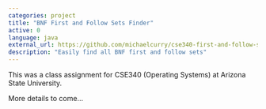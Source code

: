 ```yaml
---
categories: project
title: "BNF First and Follow Sets Finder"
active: 0
language: java
external_url: https://github.com/michaelcurry/cse340-first-and-follow-sets
description: "Easily find all BNF first and follow sets"
---
```


This was a class assignment for CSE340 (Operating Systems) at Arizona State University.

More details to come...
